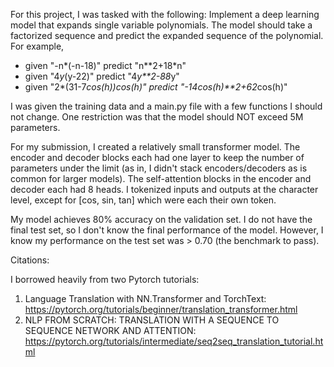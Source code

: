 For this project, I was tasked with the following: Implement a deep learning model that expands single variable polynomials. The model should take a factorized sequence and predict the expanded sequence of the polynomial. For example,
- given "-n*(-n-18)" predict "n**2+18*n"
- given "4*y*(y-22)" predict "4*y**2-88*y"
- given "2*(31-7*cos(h))*cos(h)" predict "-14*cos(h)**2+62*cos(h)"

I was given the training data and a main.py file with a few functions I should not change. One restriction was that the model should NOT exceed 5M parameters.

For my submission, I created a relatively small transformer model. The encoder and decoder blocks each had one layer to keep the number of parameters under the limit (as in, I didn't stack encoders/decoders as is common for larger models). The self-attention blocks in the encoder and decoder each had 8 heads. I tokenized inputs and outputs at the character level, except for [cos, sin, tan] which were each their own token.

My model achieves 80% accuracy on the validation set. I do not have the final test set, so I don't know the final performance of the model. However, I know my performance on the test set was > 0.70 (the benchmark to pass).

Citations:

I borrowed heavily from two Pytorch tutorials:
1. Language Translation with NN.Transformer and TorchText: https://pytorch.org/tutorials/beginner/translation_transformer.html
2. NLP FROM SCRATCH: TRANSLATION WITH A SEQUENCE TO SEQUENCE NETWORK AND ATTENTION: https://pytorch.org/tutorials/intermediate/seq2seq_translation_tutorial.html
